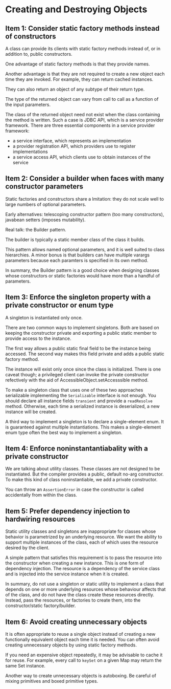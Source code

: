 # Creating and Destroying Objects

## Item 1: Consider static factory methods instead of constructors

A class can provide its clients with static factory methods instead of, or in addition to, public constructors.

One advantage of static factory methods is that they provide names.

Another advantage is that they are not required to create a new object each time they are invoked.
For example, they can return cached instances.

They can also return an object of any subtype of their return type.

The type of the returned object can vary from call to call as a function of the input parameters.

The class of the returned object need not exist when the class containing the method is written.
Such a case is JDBC API, which is a service provider framework.
There are three essential components in a service provider framework:

- a service interface, which represents an implementation
- a provider registration API, which providers use to register implementations
- a service access API, which clients use to obtain instances of the service

## Item 2: Consider a builder when faces with many constructor parameters

Static factories and constructors share a lmitation: they do not scale well to large numbers of optional parameters.

Early alternatives: telescoping constructor pattern (too many constructors), javabean setters (imposes mutability).

Real talk: the Builder pattern.

The builder is typically a static member class of the class it builds. 

This pattern allows named optional parameters, and it is well suited to class hierarchies. A minor bonus is that
builders can have multiple varargs parameters because each paramters is specified in its own method.

In summary, the Builder pattern is a good choice when designing classes whose constructors or static factories would
have more than a handful of parameters.

## Item 3: Enforce the singleton property with a private constructor or enum type

A singleton is instantiated only once.

There are two common ways to implement singletons. Both are based on keeping the constructor private and exporting a
public static member to provide access to the instance.

The first way allows a public static final field to be the instance being accessed. The second way makes this field
private and adds a public static factory method.

The instance will exist only once since the class is initialized. There is one caveat though; a privileged client
can invoke the private constructor refectively with the aid of AccessibleObject.setAccesssible method.

To make a singleton class that uses one of these two approaches serializable implementing the `Serializable` interface
is not enough. You should declare all instance fields `transient` and provide a `readResolve` method. Otherwise,
each time a serialized instance is deserialized, a new instance will be created.

A third way to implement a singleton is to declare a single-element enum. It is guaranteed against multiple
instantiations. This makes a single-element enum type often the best way to implement a singleton.

## Item 4: Enforce noninstantantiabality with a private constructor

We are talking about utility classes. These classes are not designed to be instantiated. But the compiler
provides a public, default no-arg constructor. To make this kind of class noninstantiable, we add a private constructor.

You can throw an `AssertionError` in case the constructor is called accidentally from within the class.

## Item 5: Prefer dependency injection to hardwiring resources

Static utility classes and singletons are inappropriate for classes whose behavior is parametrized by
an underlying resource. We want the ability to support multiple instances of the class, each of which
uses the resource desired by the client.

A simple pattern that satisfies this requirement is to pass the resource into the constructor when
creating a new instance. This is one form of dependency injection. The resource is a dependency of the
service class and is injected into the service instance when it is created.

In summary, do not use a singleton or static utility to implement a class that depends on one or more underlying
resources whose behaviour affects that of the class, and do not have the class create these resources directly.
Instead, pass the resources, or factories to create them, into the constructor/static factory/builder.

## Item 6: Avoid creating unnecessary objects

It is often appropriate to reuse a single object instead of creating a new functionally equivalent object each 
time it is needed. You can often avoid creating unnecessary objects by using static factory methods.

If you need an expensive object repeatedly, it may be advisable to cache it for reuse. For example, every call
to `keySet` on a given Map may return the same Set instance.

Another way to create unnecessary objects is autoboxing. Be careful of mixing primitives and boxed primitive types.
